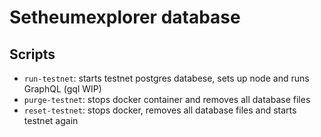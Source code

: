 # Setheumexplorer database


## Scripts
- `run-testnet`: starts testnet postgres databese, sets up node and runs GraphQL (gql WIP)
- `purge-testnet`: stops docker container and removes all database files
- `reset-testnet`: stops docker, removes all database files and starts testnet again